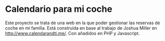 # Calendario para mi coche

Este proyecto se trata de una web en la que poder gestionar las reservas de coche en mi familia. 
Está construida en base al trabajo de Joshua Miller en http://www.calendarandti.me/. Con añadidos en PHP y Javascript.
